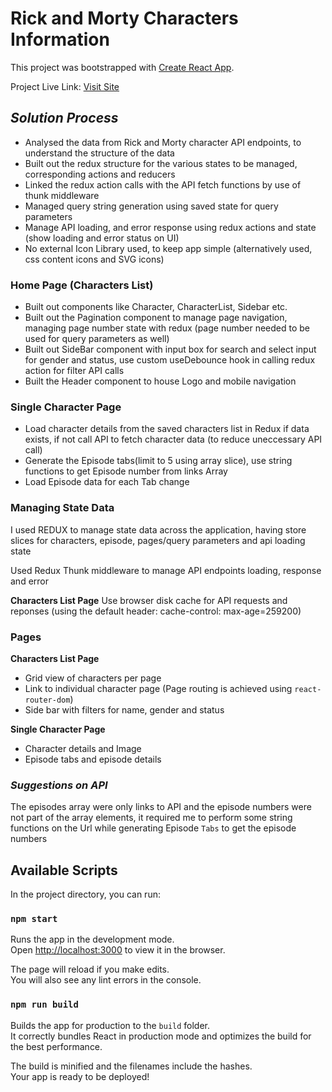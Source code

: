 # Rick and Morty Characters Information

This project was bootstrapped with [Create React App](https://github.com/facebook/create-react-app).

Project Live Link: [Visit Site](https://fleek-rick-and-morty.vercel.app/)

## _Solution Process_

- Analysed the data from Rick and Morty character API endpoints, to understand the structure of the data
- Built out the redux structure for the various states to be managed, corresponding actions and reducers
- Linked the redux action calls with the API fetch functions by use of thunk middleware
- Managed query string generation using saved state for query parameters
- Manage API loading, and error response using redux actions and state (show loading and error status on UI)
- No external Icon Library used, to keep app simple (alternatively used, css content icons and SVG icons)

### **Home Page (Characters List)**

- Built out components like Character, CharacterList, Sidebar etc.
- Built out the Pagination component to manage page navigation, managing page number state with redux (page number needed to be used for query parameters as well)
- Built out SideBar component with input box for search and select input for gender and status, use custom useDebounce hook in calling redux action for filter API calls
- Built the Header component to house Logo and mobile navigation

### **Single Character Page**

- Load character details from the saved characters list in Redux if data exists, if not call API to fetch character data (to reduce uneccessary API call)
- Generate the Episode tabs(limit to 5 using array slice), use string functions to get Episode number from links Array
- Load Episode data for each Tab change

### **Managing State Data**

I used REDUX to manage state data across the application, having store slices for characters, episode, pages/query parameters and api loading state

Used Redux Thunk middleware to manage API endpoints loading, response and error

**Characters List Page**
Use browser disk cache for API requests and reponses (using the default header: cache-control: max-age=259200)

### **Pages**

**Characters List Page**

- Grid view of characters per page
- Link to individual character page (Page routing is achieved using `react-router-dom`)
- Side bar with filters for name, gender and status

**Single Character Page**

- Character details and Image
- Episode tabs and episode details

### _Suggestions on API_

The episodes array were only links to API and the episode numbers were not part of the array elements, it required me to perform some string functions on the Url while generating Episode `Tabs` to get the episode numbers

## Available Scripts

In the project directory, you can run:

### `npm start`

Runs the app in the development mode.\
Open [http://localhost:3000](http://localhost:3000) to view it in the browser.

The page will reload if you make edits.\
You will also see any lint errors in the console.

### `npm run build`

Builds the app for production to the `build` folder.\
It correctly bundles React in production mode and optimizes the build for the best performance.

The build is minified and the filenames include the hashes.\
Your app is ready to be deployed!
